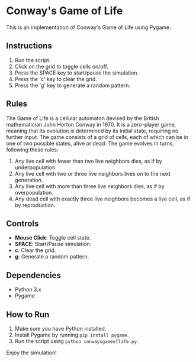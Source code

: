 # Conway's Game of Life

This is an implementation of Conway's Game of Life using Pygame.

## Instructions

1. Run the script.
2. Click on the grid to toggle cells on/off.
3. Press the SPACE key to start/pause the simulation.
4. Press the 'c' key to clear the grid.
5. Press the 'g' key to generate a random pattern.

## Rules

The Game of Life is a cellular automaton devised by the British mathematician John Horton Conway in 1970. It is a zero-player game, meaning that its evolution is determined by its initial state, requiring no further input. The game consists of a grid of cells, each of which can be in one of two possible states, alive or dead. The game evolves in turns, following these rules:

1. Any live cell with fewer than two live neighbors dies, as if by underpopulation.
2. Any live cell with two or three live neighbors lives on to the next generation.
3. Any live cell with more than three live neighbors dies, as if by overpopulation.
4. Any dead cell with exactly three live neighbors becomes a live cell, as if by reproduction.

## Controls

- **Mouse Click**: Toggle cell state.
- **SPACE**: Start/Pause simulation.
- **c**: Clear the grid.
- **g**: Generate a random pattern.

## Dependencies

- Python 3.x
- Pygame

## How to Run

1. Make sure you have Python installed.
2. Install Pygame by running `pip install pygame`.
3. Run the script using `python conwaysgameoflife.py`.

Enjoy the simulation!
